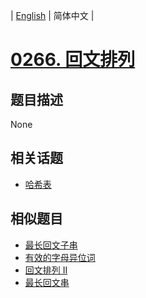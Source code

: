 
| [English](README_EN.md) | 简体中文 |
# [0266. 回文排列](https://leetcode-cn.com/problems/palindrome-permutation/)
## 题目描述
None
## 相关话题
- [哈希表](https://leetcode-cn.com/tag/hash-table)
## 相似题目
- [最长回文子串](../longest-palindromic-substring/README.md)
- [有效的字母异位词](../valid-anagram/README.md)
- [回文排列 II](../palindrome-permutation-ii/README.md)
- [最长回文串](../longest-palindrome/README.md)
